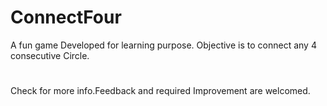 # ConnectFour
A fun game Developed for learning purpose.
Objective is to connect any 4 consecutive Circle.
#
Check for more info.Feedback and required Improvement are welcomed.
